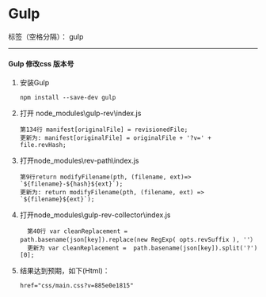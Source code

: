 # Gulp 

标签（空格分隔）： gulp

---

#### Gulp 修改css 版本号

 1. 安装Gulp
    ```
    npm install --save-dev gulp
    ```
 2. 打开 node_modules\gulp-rev\index.js
    ```
    第134行 manifest[originalFile] = revisionedFile;
    更新为: manifest[originalFile] = originalFile + '?v=' + file.revHash;
    ```
    
 3. 打开node_modules\rev-path\index.js
    ```
    第9行return modifyFilename(pth, (filename, ext)=> `${filename}-${hash}${ext}`);
    更新为: return modifyFilename(pth, (filename, ext) => `${filename}${ext}`);
    ```
 4. 打开node_modules\gulp-rev-collector\index.js
      ```
        第40行 var cleanReplacement = path.basename(json[key]).replace(new RegExp( opts.revSuffix ), ''）
        更新为 var cleanReplacement =  path.basename(json[key]).split('?')[0];
      ```
 5. 结果达到预期，如下(Html)：
     ```
     href="css/main.css?v=885e0e1815"
     ```
